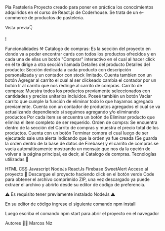 Pia Pasteleria
Proyecto creado para poner en práctica los conocimientos adquiridos en el curso de React.js de Coderhouse. Se trata de un e-commerce de productos de pasteleria.

Vista previa👇

! [](https://imgur.com/28i0tXk)

Funcionalidades ⚒️
Catálogo de compras: Es la sección del proyecto en donde va a poder encontrar cards con todos los productos ofrecidos y en cada una de ellas un botón "Comprar" interactivo en el cual al hacer click en él te dirige a otra sección llamada Detalles del producto
Detalles del producto: Sección dedicada a cada producto con descripción personalizada y un contador con stock limitado. Cuenta tambien con un botón Agregar al carrito el cual al ser clickeado cambia el contador por un botón Ir al carrito que nos redirige al carrito de compras.
Carrito de compras: Muestra todos los productos previamente seleccionados con cantidades y precios unitarios incluidos.
Poseé también un botón Vaciar carrito que cumple la función de eliminar todo lo que hayamos agregado previamente.
Cuenta con un contador de productos agregados el cual se va actualizando dependiendo si seguimos agregando y/o eliminando productos
Por cada item se encuentra un botón de Eliminar producto que elimina el item completo de ser requerido.
Orden de compra: Se encuentra dentro de la sección del Carrito de compras y muestra el precio total de los productos. Cuenta con un botón Terminar compra el cual luego de ser ejecutado sale una alerta indicando que la orden ya fue creada (Se guarda la orden dentro de la base de datos de Firebase) y el carrito de compras se vacia automáticamente mostrando un mensaje que nos da la opción de volver a la página principal, es decir, al Catalogo de compras.
Tecnologías utilizadas 🎯

HTML
CSS
Javascript
NodeJs
ReactJs
Firebase
SweetAlert
Acceso al proyecto 📂
Descargue el proyecto haciendo click en el botón verde Code para obtener el archivo comprimido ZIP, una vez descargado ya puede extraer el archivo y abrirlo desde su editor de código de preferencia.

⚠️ Es requisito tener previamente instalado NodeJs ⚠️

En su editor de código ingrese el siguiente comando npm install

Luego escriba el comando npm start para abrir el proyecto en el navegador

Autores 👩‍💻
Marcos Niz